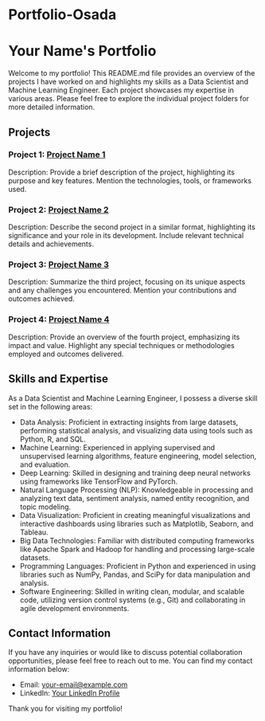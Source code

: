 # Portfolio-Osada

# Your Name's Portfolio

Welcome to my portfolio! This README.md file provides an overview of the projects I have worked on and highlights my skills as a Data Scientist and Machine Learning Engineer. Each project showcases my expertise in various areas. Please feel free to explore the individual project folders for more detailed information.

## Projects

### Project 1: [Project Name 1](link-to-project-1)

Description: Provide a brief description of the project, highlighting its purpose and key features. Mention the technologies, tools, or frameworks used.

### Project 2: [Project Name 2](link-to-project-2)

Description: Describe the second project in a similar format, highlighting its significance and your role in its development. Include relevant technical details and achievements.

### Project 3: [Project Name 3](link-to-project-3)

Description: Summarize the third project, focusing on its unique aspects and any challenges you encountered. Mention your contributions and outcomes achieved.

### Project 4: [Project Name 4](link-to-project-4)

Description: Provide an overview of the fourth project, emphasizing its impact and value. Highlight any special techniques or methodologies employed and outcomes delivered.

## Skills and Expertise

As a Data Scientist and Machine Learning Engineer, I possess a diverse skill set in the following areas:

- Data Analysis: Proficient in extracting insights from large datasets, performing statistical analysis, and visualizing data using tools such as Python, R, and SQL.
- Machine Learning: Experienced in applying supervised and unsupervised learning algorithms, feature engineering, model selection, and evaluation.
- Deep Learning: Skilled in designing and training deep neural networks using frameworks like TensorFlow and PyTorch.
- Natural Language Processing (NLP): Knowledgeable in processing and analyzing text data, sentiment analysis, named entity recognition, and topic modeling.
- Data Visualization: Proficient in creating meaningful visualizations and interactive dashboards using libraries such as Matplotlib, Seaborn, and Tableau.
- Big Data Technologies: Familiar with distributed computing frameworks like Apache Spark and Hadoop for handling and processing large-scale datasets.
- Programming Languages: Proficient in Python and experienced in using libraries such as NumPy, Pandas, and SciPy for data manipulation and analysis.
- Software Engineering: Skilled in writing clean, modular, and scalable code, utilizing version control systems (e.g., Git) and collaborating in agile development environments.

## Contact Information

If you have any inquiries or would like to discuss potential collaboration opportunities, please feel free to reach out to me. You can find my contact information below:

- Email: your-email@example.com
- LinkedIn: [Your LinkedIn Profile](https://www.linkedin.com/in/your-profile)

Thank you for visiting my portfolio!

